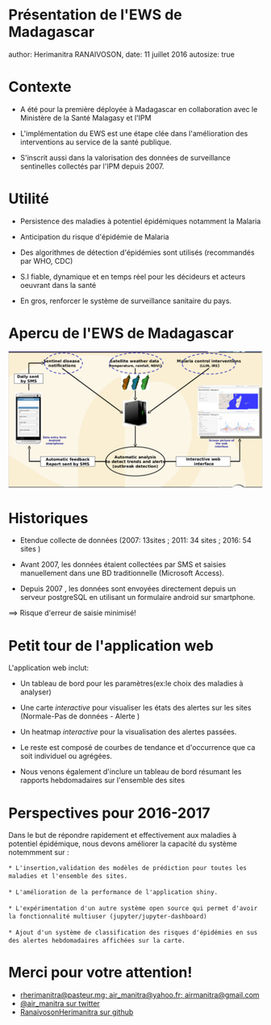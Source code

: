 Présentation de l'EWS de Madagascar
========================================================
author: Herimanitra RANAIVOSON,
date: 11 juillet 2016
autosize: true

Contexte
========================================================

- 
    A été pour la première déployée à Madagascar en collaboration avec le Ministère de la Santé Malagasy et l'IPM

- L'implémentation du EWS est une étape clée dans l'amélioration des interventions au service de la santé publique.
- S'inscrit aussi dans la valorisation des données de surveillance sentinelles collectés par l'IPM depuis 2007.




Utilité
========================================================

- Persistence des maladies à potentiel épidémiques notamment la Malaria

- Anticipation du risque d'épidémie de Malaria

- Des algorithmes de détection d'épidémies sont utilisés (recommandés par WHO, CDC)

- S.I fiable, dynamique et en temps réel pour les décideurs et acteurs oeuvrant dans la santé

- En gros, renforcer le système de surveillance sanitaire du pays.

Apercu de l'EWS de Madagascar
========================================================

![](overview-ews.png)


Historiques
========================================================

- Etendue collecte de données (2007: 13sites ; 2011: 34 sites ; 2016: 54 sites )

- Avant 2007, les données étaient collectées par SMS et saisies manuellement dans une BD traditionnelle (Microsoft Access).

- Depuis 2007 , les données sont envoyées directement depuis un serveur postgreSQL en utilisant un formulaire android sur smartphone.

==> Risque d'erreur de saisie minimisé!




Petit tour de l'application web
========================================================

L'application web inclut:

- Un tableau de bord pour les paramètres(ex:le choix des maladies à analyser)

- Une carte *interactive* pour visualiser les états des alertes sur les sites (Normale-Pas de données - Alerte )
- Un heatmap *interactive* pour la visualisation des alertes passées.

- Le reste est composé de courbes de tendance et d'occurrence que ca soit individuel ou agrégées.
- Nous venons également d'inclure un tableau de bord résumant les rapports hebdomadaires sur l'ensemble des sites


Perspectives pour 2016-2017
========================================================
Dans le but de répondre rapidement et effectivement aux maladies à potentiel épidémique, nous devons améliorer la capacité du système notemmment sur :

    * L'insertion,validation des modèles de prédiction pour toutes les maladies et l'ensemble des sites.

    * L'amélioration de la performance de l'application shiny.

    * L'expérimentation d'un autre système open source qui permet d'avoir la fonctionnalité multiuser (jupyter/jupyter-dashboard)

    * Ajout d'un système de classification des risques d'épidémies en sus des alertes hebdomadaires affichées sur la carte.



Merci pour votre attention!
========================================================

* [rherimanitra@pasteur.mg; air_manitra@yahoo.fr; airmanitra@gmail.com](https://google.com)
* [@air_manitra sur twitter](https://twitter.com/@air_manitra)
* [RanaivosonHerimanitra sur github](github.com/RanaivosonHerimanitra)
